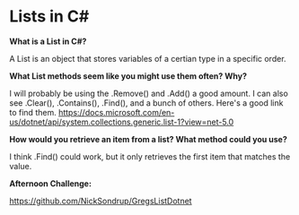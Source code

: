 # Lists in C#

**What is a List in C#?**

A List is an object that stores variables of a certian type in a specific order. 

**What List methods seem like you might use them often? Why?**

I will probably be using the .Remove() and .Add() a good amount. I can also see .Clear(), .Contains(), .Find(), and a bunch of others. Here's a good link to find them. https://docs.microsoft.com/en-us/dotnet/api/system.collections.generic.list-1?view=net-5.0

**How would you retrieve an item from a list? What method could you use?**

I think .Find() could work, but it only retrieves the first item that matches the value. 

**Afternoon Challenge:**

https://github.com/NickSondrup/GregsListDotnet